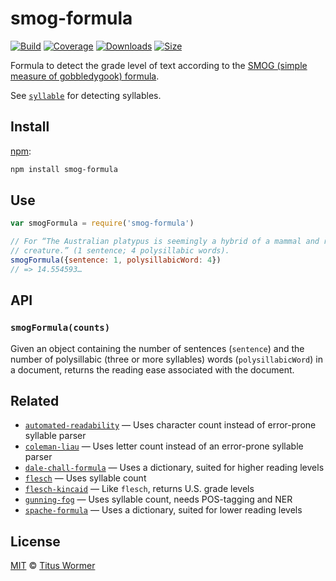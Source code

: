 # smog-formula

[![Build][build-badge]][build]
[![Coverage][coverage-badge]][coverage]
[![Downloads][downloads-badge]][downloads]
[![Size][size-badge]][size]

Formula to detect the grade level of text according to the [SMOG (simple measure
of gobbledygook) formula][formula].

See [`syllable`][syllable] for detecting syllables.

## Install

[npm][]:

```sh
npm install smog-formula
```

## Use

```js
var smogFormula = require('smog-formula')

// For “The Australian platypus is seemingly a hybrid of a mammal and reptilian
// creature.” (1 sentence; 4 polysillabic words).
smogFormula({sentence: 1, polysillabicWord: 4})
// => 14.554593…
```

## API

### `smogFormula(counts)`

Given an object containing the number of sentences (`sentence`) and the number
of polysillabic (three or more syllables) words (`polysillabicWord`) in a
document, returns the reading ease associated with the document.

## Related

*   [`automated-readability`](https://github.com/words/automated-readability)
    — Uses character count instead of error-prone syllable parser
*   [`coleman-liau`](https://github.com/words/coleman-liau)
    — Uses letter count instead of an error-prone syllable parser
*   [`dale-chall-formula`](https://github.com/words/dale-chall-formula)
    — Uses a dictionary, suited for higher reading levels
*   [`flesch`](https://github.com/words/flesch)
    — Uses syllable count
*   [`flesch-kincaid`](https://github.com/words/flesch-kincaid)
    — Like `flesch`, returns U.S. grade levels
*   [`gunning-fog`](https://github.com/words/gunning-fog)
    — Uses syllable count, needs POS-tagging and NER
*   [`spache-formula`](https://github.com/words/spache-formula)
    — Uses a dictionary, suited for lower reading levels

## License

[MIT][license] © [Titus Wormer][author]

<!-- Definitions -->

[build-badge]: https://img.shields.io/travis/words/smog-formula.svg

[build]: https://travis-ci.org/words/smog-formula

[coverage-badge]: https://img.shields.io/codecov/c/github/words/smog-formula.svg

[coverage]: https://codecov.io/github/words/smog-formula

[downloads-badge]: https://img.shields.io/npm/dm/smog-formula.svg

[downloads]: https://www.npmjs.com/package/smog-formula

[size-badge]: https://img.shields.io/bundlephobia/minzip/smog-formula.svg

[size]: https://bundlephobia.com/result?p=smog-formula

[npm]: https://docs.npmjs.com/cli/install

[license]: license

[author]: https://wooorm.com

[formula]: https://en.wikipedia.org/wiki/SMOG

[syllable]: https://github.com/words/syllable
